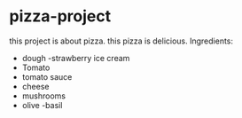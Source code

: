 # pizza-project
this project is about pizza. this pizza is delicious.
Ingredients:
- dough
-strawberry ice cream
- Tomato
- tomato sauce
- cheese
- mushrooms
- olive
-basil